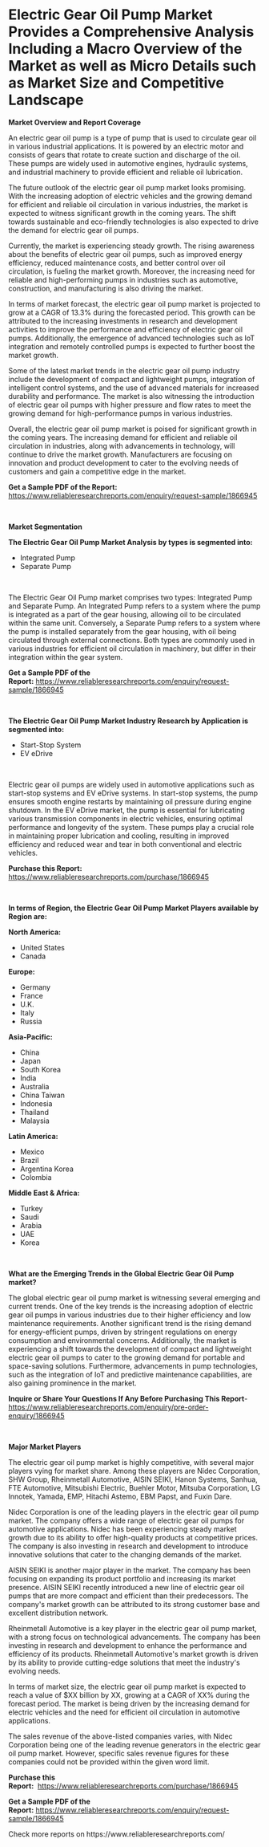 <p><h1>Electric Gear Oil Pump Market Provides a Comprehensive Analysis Including a Macro Overview of the Market as well as Micro Details such as Market Size and Competitive Landscape</h1></p><p><strong>Market Overview and Report Coverage</strong></p>
<p><p>An electric gear oil pump is a type of pump that is used to circulate gear oil in various industrial applications. It is powered by an electric motor and consists of gears that rotate to create suction and discharge of the oil. These pumps are widely used in automotive engines, hydraulic systems, and industrial machinery to provide efficient and reliable oil lubrication.</p><p>The future outlook of the electric gear oil pump market looks promising. With the increasing adoption of electric vehicles and the growing demand for efficient and reliable oil circulation in various industries, the market is expected to witness significant growth in the coming years. The shift towards sustainable and eco-friendly technologies is also expected to drive the demand for electric gear oil pumps.</p><p>Currently, the market is experiencing steady growth. The rising awareness about the benefits of electric gear oil pumps, such as improved energy efficiency, reduced maintenance costs, and better control over oil circulation, is fueling the market growth. Moreover, the increasing need for reliable and high-performing pumps in industries such as automotive, construction, and manufacturing is also driving the market.</p><p>In terms of market forecast, the electric gear oil pump market is projected to grow at a CAGR of 13.3% during the forecasted period. This growth can be attributed to the increasing investments in research and development activities to improve the performance and efficiency of electric gear oil pumps. Additionally, the emergence of advanced technologies such as IoT integration and remotely controlled pumps is expected to further boost the market growth.</p><p>Some of the latest market trends in the electric gear oil pump industry include the development of compact and lightweight pumps, integration of intelligent control systems, and the use of advanced materials for increased durability and performance. The market is also witnessing the introduction of electric gear oil pumps with higher pressure and flow rates to meet the growing demand for high-performance pumps in various industries.</p><p>Overall, the electric gear oil pump market is poised for significant growth in the coming years. The increasing demand for efficient and reliable oil circulation in industries, along with advancements in technology, will continue to drive the market growth. Manufacturers are focusing on innovation and product development to cater to the evolving needs of customers and gain a competitive edge in the market.</p></p>
<p><strong>Get a Sample PDF of the Report:</strong> <a href="https://www.reliableresearchreports.com/enquiry/request-sample/1866945">https://www.reliableresearchreports.com/enquiry/request-sample/1866945</a></p>
<p>&nbsp;</p>
<p><strong>Market Segmentation</strong></p>
<p><strong>The Electric Gear Oil Pump Market Analysis by types is segmented into:</strong></p>
<p><ul><li>Integrated Pump</li><li>Separate Pump</li></ul></p>
<p>&nbsp;</p>
<p><p>The Electric Gear Oil Pump market comprises two types: Integrated Pump and Separate Pump. An Integrated Pump refers to a system where the pump is integrated as a part of the gear housing, allowing oil to be circulated within the same unit. Conversely, a Separate Pump refers to a system where the pump is installed separately from the gear housing, with oil being circulated through external connections. Both types are commonly used in various industries for efficient oil circulation in machinery, but differ in their integration within the gear system.</p></p>
<p><strong>Get a Sample PDF of the Report:</strong>&nbsp;<a href="https://www.reliableresearchreports.com/enquiry/request-sample/1866945">https://www.reliableresearchreports.com/enquiry/request-sample/1866945</a></p>
<p>&nbsp;</p>
<p><strong>The Electric Gear Oil Pump Market Industry Research by Application is segmented into:</strong></p>
<p><ul><li>Start-Stop System</li><li>EV eDrive</li></ul></p>
<p>&nbsp;</p>
<p><p>Electric gear oil pumps are widely used in automotive applications such as start-stop systems and EV eDrive systems. In start-stop systems, the pump ensures smooth engine restarts by maintaining oil pressure during engine shutdown. In the EV eDrive market, the pump is essential for lubricating various transmission components in electric vehicles, ensuring optimal performance and longevity of the system. These pumps play a crucial role in maintaining proper lubrication and cooling, resulting in improved efficiency and reduced wear and tear in both conventional and electric vehicles.</p></p>
<p><strong>Purchase this Report:</strong>&nbsp; <a href="https://www.reliableresearchreports.com/purchase/1866945">https://www.reliableresearchreports.com/purchase/1866945</a></p>
<p>&nbsp;</p>
<p><strong>In terms of Region, the Electric Gear Oil Pump Market Players available by Region are:</strong></p>
<p>
    <p> <strong> North America: </strong>
        <ul>
            <li>United States</li>
            <li>Canada</li>
        </ul>
        </p> 
    <p> <strong> Europe: </strong>
        <ul>
            <li>Germany</li>
            <li>France</li>
            <li>U.K.</li>
            <li>Italy</li>
            <li>Russia</li>
        </ul>
        </p> 
    <p> <strong> Asia-Pacific: </strong>
        <ul>
            <li>China</li>
            <li>Japan</li>
            <li>South Korea</li>
            <li>India</li>
            <li>Australia</li>
            <li>China Taiwan</li>
            <li>Indonesia</li>
            <li>Thailand</li>
            <li>Malaysia</li>
        </ul>
        </p> 
    <p> <strong> Latin America: </strong>
        <ul>
            <li>Mexico</li>
            <li>Brazil</li>
            <li>Argentina Korea</li>
            <li>Colombia</li>
        </ul>
        </p> 
    <p> <strong> Middle East & Africa: </strong>
        <ul>
            <li>Turkey</li>
            <li>Saudi</li>
            <li>Arabia</li>
            <li>UAE</li>
            <li>Korea</li>
        </ul>
    </p>
    </p>
<p>&nbsp;</p>
<p><strong>What are the Emerging Trends in the Global Electric Gear Oil Pump market?</strong></p>
<p><p>The global electric gear oil pump market is witnessing several emerging and current trends. One of the key trends is the increasing adoption of electric gear oil pumps in various industries due to their higher efficiency and low maintenance requirements. Another significant trend is the rising demand for energy-efficient pumps, driven by stringent regulations on energy consumption and environmental concerns. Additionally, the market is experiencing a shift towards the development of compact and lightweight electric gear oil pumps to cater to the growing demand for portable and space-saving solutions. Furthermore, advancements in pump technologies, such as the integration of IoT and predictive maintenance capabilities, are also gaining prominence in the market.</p></p>
<p><strong>Inquire or Share Your Questions If Any Before Purchasing This Report</strong>- <a href="https://www.reliableresearchreports.com/enquiry/pre-order-enquiry/1866945">https://www.reliableresearchreports.com/enquiry/pre-order-enquiry/1866945</a></p>
<p>&nbsp;</p>
<p><strong>Major Market Players</strong></p>
<p><p>The electric gear oil pump market is highly competitive, with several major players vying for market share. Among these players are Nidec Corporation, SHW Group, Rheinmetall Automotive, AISIN SEIKI, Hanon Systems, Sanhua, FTE Automotive, Mitsubishi Electric, Buehler Motor, Mitsuba Corporation, LG Innotek, Yamada, EMP, Hitachi Astemo, EBM Papst, and Fuxin Dare.</p><p>Nidec Corporation is one of the leading players in the electric gear oil pump market. The company offers a wide range of electric gear oil pumps for automotive applications. Nidec has been experiencing steady market growth due to its ability to offer high-quality products at competitive prices. The company is also investing in research and development to introduce innovative solutions that cater to the changing demands of the market.</p><p>AISIN SEIKI is another major player in the market. The company has been focusing on expanding its product portfolio and increasing its market presence. AISIN SEIKI recently introduced a new line of electric gear oil pumps that are more compact and efficient than their predecessors. The company's market growth can be attributed to its strong customer base and excellent distribution network.</p><p>Rheinmetall Automotive is a key player in the electric gear oil pump market, with a strong focus on technological advancements. The company has been investing in research and development to enhance the performance and efficiency of its products. Rheinmetall Automotive's market growth is driven by its ability to provide cutting-edge solutions that meet the industry's evolving needs.</p><p>In terms of market size, the electric gear oil pump market is expected to reach a value of $XX billion by XX, growing at a CAGR of XX% during the forecast period. The market is being driven by the increasing demand for electric vehicles and the need for efficient oil circulation in automotive applications.</p><p>The sales revenue of the above-listed companies varies, with Nidec Corporation being one of the leading revenue generators in the electric gear oil pump market. However, specific sales revenue figures for these companies could not be provided within the given word limit.</p></p>
<p><strong>Purchase this Report:</strong>&nbsp;&nbsp;<a href="https://www.reliableresearchreports.com/purchase/1866945">https://www.reliableresearchreports.com/purchase/1866945</a></p>
<p></p>
<p><strong>Get a Sample PDF of the Report:</strong>&nbsp;<a href="https://www.reliableresearchreports.com/enquiry/request-sample/1866945">https://www.reliableresearchreports.com/enquiry/request-sample/1866945</a></p>
<p>Check more reports on https://www.reliableresearchreports.com/</p>
